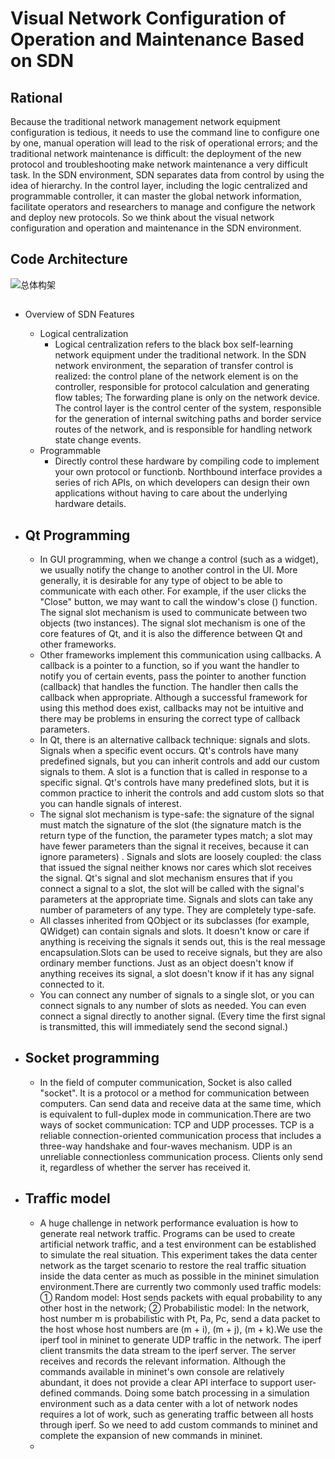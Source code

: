 # Visual Network Configuration of Operation and Maintenance Based on SDN
## Rational
Because the traditional network management network equipment configuration is tedious, it needs to use the command line to configure one by one, manual operation will lead to the risk of operational errors; and the traditional network maintenance is difficult: the deployment of the new protocol and troubleshooting make network maintenance a very difficult task. In the SDN environment, SDN separates data from control by using the idea of hierarchy. In the control layer, including the logic centralized and programmable controller, it can master the global network information, facilitate operators and researchers to manage and configure the network and deploy new protocols. So we think about the visual network configuration and operation and maintenance in the SDN environment.

## Code Architecture
![总体构架](https://img-blog.csdnimg.cn/20200113124354198.png?x-oss-process=image/watermark,type_ZmFuZ3poZW5naGVpdGk,shadow_10,text_aHR0cHM6Ly9ibG9nLmNzZG4ubmV0L3dlaXhpbl80MzkyNDg4NQ==,size_16,color_FFFFFF,t_70)

## 

- Overview of SDN Features 
  - Logical centralization
    - Logical centralization refers to the black box self-learning network equipment under the traditional network. In the SDN network environment, the separation of transfer control is realized: the control plane of the network element is on the controller, responsible for protocol calculation and generating flow tables; The forwarding plane is only on the network device. The control layer is the control center of the system, responsible for the generation of internal switching paths and border service routes of the network, and is responsible for handling network state change events.
  - Programmable
    - Directly control these hardware by compiling code to implement your own protocol or functionb. Northbound interface provides a series of rich APIs, on which developers can design their own applications without having to care about the underlying hardware details.

- Qt Programming
  - 
    - In GUI programming, when we change a control (such as a widget), we usually notify the change to another control in the UI. More generally, it is desirable for any type of object to be able to communicate with each other. For example, if the user clicks the "Close" button, we may want to call the window's close () function. The signal slot mechanism is used to communicate between two objects (two instances). The signal slot mechanism is one of the core features of Qt, and it is also the difference between Qt and other frameworks.
    - Other frameworks implement this communication using callbacks. A callback is a pointer to a function, so if you want the handler to notify you of certain events, pass the pointer to another function (callback) that handles the function. The handler then calls the callback when appropriate. Although a successful framework for using this method does exist, callbacks may not be intuitive and there may be problems in ensuring the correct type of callback parameters.
    - In Qt, there is an alternative callback technique: signals and slots. Signals when a specific event occurs. Qt's controls have many predefined signals, but you can inherit controls and add our custom signals to them. A slot is a function that is called in response to a specific signal. Qt's controls have many predefined slots, but it is common practice to inherit the controls and add custom slots so that you can handle signals of interest.
    - The signal slot mechanism is type-safe: the signature of the signal must match the signature of the slot (the signature match is the return type of the function, the parameter types match; a slot may have fewer parameters than the signal it receives, because it can ignore parameters) . Signals and slots are loosely coupled: the class that issued the signal neither knows nor cares which slot receives the signal. Qt's signal and slot mechanism ensures that if you connect a signal to a slot, the slot will be called with the signal's parameters at the appropriate time. Signals and slots can take any number of parameters of any type. They are completely type-safe.
    - All classes inherited from QObject or its subclasses (for example, QWidget) can contain signals and slots. It doesn't know or care if anything is receiving the signals it sends out, this is the real message encapsulation.Slots can be used to receive signals, but they are also ordinary member functions. Just as an object doesn't know if anything receives its signal, a slot doesn't know if it has any signal connected to it.
    - You can connect any number of signals to a single slot, or you can connect signals to any number of slots as needed. You can even connect a signal directly to another signal. (Every time the first signal is transmitted, this will immediately send the second signal.)
    
- Socket programming
  - 
    - In the field of computer communication, Socket is also called "socket". It is a protocol or a method for communication between computers. Can send data and receive data at the same time, which is equivalent to full-duplex mode in communication.There are two ways of socket communication: TCP and UDP processes. TCP is a reliable connection-oriented communication process that includes a three-way handshake and four-waves mechanism. UDP is an unreliable connectionless communication process. Clients only send it, regardless of whether the server has received it.
    
- Traffic model
  - 
    - A huge challenge in network performance evaluation is how to generate real network traffic. Programs can be used to create artificial network traffic, and a test environment can be established to simulate the real situation. This experiment takes the data center network as the target scenario to restore the real traffic situation inside the data center as much as possible in the mininet simulation environment.There are currently two commonly used traffic models: ① Random model: Host sends packets with equal probability to any other host in the network; ② Probabilistic model: In the network, host number m is probabilistic with Pt, Pa, Pc, send a data packet to the host whose host numbers are (m + i), (m + j), (m + k).We use the iperf tool in mininet to generate UDP traffic in the network. The iperf client transmits the data stream to the iperf server. The server receives and records the relevant information. Although the commands available in mininet's own console are relatively abundant, it does not provide a clear API interface to support user-defined commands. Doing some batch processing in a simulation environment such as a data center with a lot of network nodes requires a lot of work, such as generating traffic between all hosts through iperf. So we need to add custom commands to mininet and complete the expansion of new commands in mininet.
    - 
